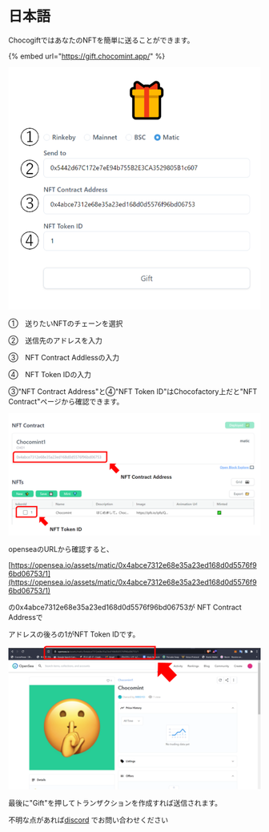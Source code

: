 # 日本語

ChocogiftではあなたのNFTを簡単に送ることができます。

{% embed url="https://gift.chocomint.app/" %}

![](../../../.gitbook/assets/image%20%2828%29.png)

①　送りたいNFTのチェーンを選択

②　送信先のアドレスを入力

③　NFT Contract Addlessの入力

④　NFT Token IDの入力

③"NFT Contract Address"と④"NFT Token ID"はChocofactory上だと"NFT Contract"ページから確認できます。

![](../../../.gitbook/assets/image%20%2813%29%20%281%29.png)

openseaのURLから確認すると、

[https://opensea.io/assets/matic/0x4abce7312e68e35a23ed168d0d5576f96bd06753/1](https://opensea.io/assets/matic/0x4abce7312e68e35a23ed168d0d5576f96bd06753/1)

の0x4abce7312e68e35a23ed168d0d5576f96bd06753が NFT Contract Addressで

アドレスの後ろの1がNFT Token IDです。

![](../../../.gitbook/assets/image%20%2837%29%20%281%29.png)

最後に"Gift"を押してトランザクションを作成すれば送信されます。

不明な点があれば[discord](https://discord.gg/EaCUBgAu) でお問い合わせください

